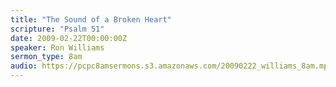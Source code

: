 ```yaml
---
title: "The Sound of a Broken Heart"
scripture: "Psalm 51"
date: 2009-02-22T00:00:00Z
speaker: Ron Williams
sermon_type: 8am
audio: https://pcpc8amsermons.s3.amazonaws.com/20090222_williams_8am.mp3 
---
```



